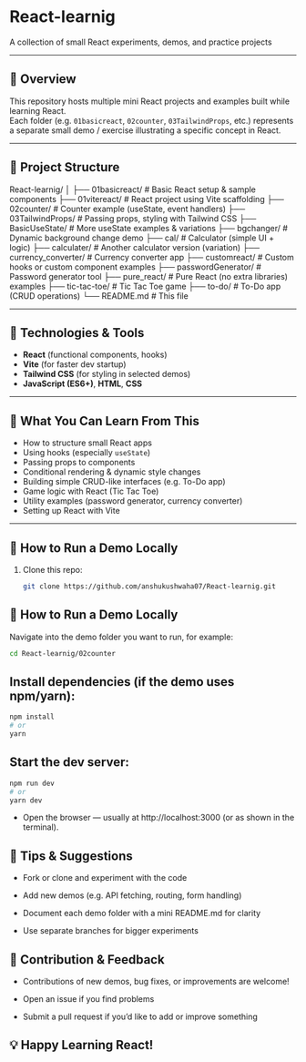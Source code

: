 # React-learnig

A collection of small React experiments, demos, and practice projects

---

## 🚀 Overview

This repository hosts multiple mini React projects and examples built while learning React.  
Each folder (e.g. `01basicreact`, `02counter`, `03TailwindProps`, etc.) represents a separate small demo / exercise illustrating a specific concept in React.

---

## 📁 Project Structure

React-learnig/
│
├── 01basicreact/            # Basic React setup & sample components
├── 01vitereact/             # React project using Vite scaffolding
├── 02counter/               # Counter example (useState, event handlers)
├── 03TailwindProps/         # Passing props, styling with Tailwind CSS
├── BasicUseState/           # More useState examples & variations
├── bgchanger/               # Dynamic background change demo
├── cal/                     # Calculator (simple UI + logic)
├── calculater/              # Another calculator version (variation)
├── currency_converter/      # Currency converter app
├── customreact/             # Custom hooks or custom component examples
├── passwordGenerator/       # Password generator tool
├── pure_react/              # Pure React (no extra libraries) examples
├── tic-tac-toe/             # Tic Tac Toe game
├── to-do/                   # To-Do app (CRUD operations)
└── README.md                # This file



---

## 🧰 Technologies & Tools

- **React** (functional components, hooks)  
- **Vite** (for faster dev startup)  
- **Tailwind CSS** (for styling in selected demos)  
- **JavaScript (ES6+)**, **HTML**, **CSS**

---

## 🎯 What You Can Learn From This

- How to structure small React apps  
- Using hooks (especially `useState`)  
- Passing props to components  
- Conditional rendering & dynamic style changes  
- Building simple CRUD-like interfaces (e.g. To-Do app)  
- Game logic with React (Tic Tac Toe)  
- Utility examples (password generator, currency converter)  
- Setting up React with Vite  

---

## 🧩 How to Run a Demo Locally

1. Clone this repo:
   ```bash
   git clone https://github.com/anshukushwaha07/React-learnig.git

## 🧩 How to Run a Demo Locally

Navigate into the demo folder you want to run, for example:

```bash
cd React-learnig/02counter
```

## Install dependencies (if the demo uses npm/yarn):

```bash
npm install
# or
yarn
```
## Start the dev server:

```bash
npm run dev
# or
yarn dev

```

- Open the browser — usually at http://localhost:3000 (or as shown in the terminal).

## 📝 Tips & Suggestions

- Fork or clone and experiment with the code

- Add new demos (e.g. API fetching, routing, form handling)

- Document each demo folder with a mini README.md for clarity

- Use separate branches for bigger experiments

## 🙏 Contribution & Feedback

- Contributions of new demos, bug fixes, or improvements are welcome!

- Open an issue if you find problems

- Submit a pull request if you’d like to add or improve something

## 💡 Happy Learning React!
